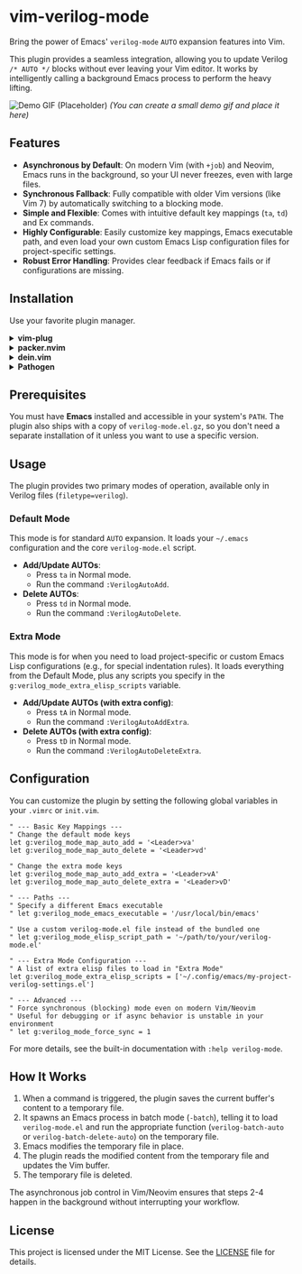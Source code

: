 # vim-verilog-mode

Bring the power of Emacs' `verilog-mode` `AUTO` expansion features into Vim.

This plugin provides a seamless integration, allowing you to update Verilog `/* AUTO */` blocks without ever leaving your Vim editor. It works by intelligently calling a background Emacs process to perform the heavy lifting.

![Demo GIF (Placeholder)](https://user-images.githubusercontent.com/username/repo/demo.gif)
*(You can create a small demo gif and place it here)*

## Features

-   **Asynchronous by Default**: On modern Vim (with `+job`) and Neovim, Emacs runs in the background, so your UI never freezes, even with large files.
-   **Synchronous Fallback**: Fully compatible with older Vim versions (like Vim 7) by automatically switching to a blocking mode.
-   **Simple and Flexible**: Comes with intuitive default key mappings (`ta`, `td`) and Ex commands.
-   **Highly Configurable**: Easily customize key mappings, Emacs executable path, and even load your own custom Emacs Lisp configuration files for project-specific settings.
-   **Robust Error Handling**: Provides clear feedback if Emacs fails or if configurations are missing.

## Installation

Use your favorite plugin manager.

<details>
<summary><b>vim-plug</b></summary>

```vim
Plug 'Wenutu/vim-verilog-mode'
```

</details>

<details>
<summary><b>packer.nvim</b></summary>

```lua
use 'Wenutu/vim-verilog-mode'
```

</details>

<details>
<summary><b>dein.vim</b></summary>

```vim
call dein#add('Wenutu/vim-verilog-mode')
```

</details>

<details>
<summary><b>Pathogen</b></summary>

```bash
git clone https://github.com/Wenutu/vim-verilog-mode.git ~/.vim/bundle/vim-verilog-mode
```

</details>

## Prerequisites

You must have **Emacs** installed and accessible in your system's `PATH`. The plugin also ships with a copy of `verilog-mode.el.gz`, so you don't need a separate installation of it unless you want to use a specific version.

## Usage

The plugin provides two primary modes of operation, available only in Verilog files (`filetype=verilog`).

### Default Mode

This mode is for standard `AUTO` expansion. It loads your `~/.emacs` configuration and the core `verilog-mode.el` script.

-   **Add/Update AUTOs**:
    -   Press `ta` in Normal mode.
    -   Run the command `:VerilogAutoAdd`.
-   **Delete AUTOs**:
    -   Press `td` in Normal mode.
    -   Run the command `:VerilogAutoDelete`.

### Extra Mode

This mode is for when you need to load project-specific or custom Emacs Lisp configurations (e.g., for special indentation rules). It loads everything from the Default Mode, plus any scripts you specify in the `g:verilog_mode_extra_elisp_scripts` variable.

-   **Add/Update AUTOs (with extra config)**:
    -   Press `tA` in Normal mode.
    -   Run the command `:VerilogAutoAddExtra`.
-   **Delete AUTOs (with extra config)**:
    -   Press `tD` in Normal mode.
    -   Run the command `:VerilogAutoDeleteExtra`.

## Configuration

You can customize the plugin by setting the following global variables in your `.vimrc` or `init.vim`.

```vim
" --- Basic Key Mappings ---
" Change the default mode keys
let g:verilog_mode_map_auto_add = '<Leader>va'
let g:verilog_mode_map_auto_delete = '<Leader>vd'

" Change the extra mode keys
let g:verilog_mode_map_auto_add_extra = '<Leader>vA'
let g:verilog_mode_map_auto_delete_extra = '<Leader>vD'

" --- Paths ---
" Specify a different Emacs executable
" let g:verilog_mode_emacs_executable = '/usr/local/bin/emacs'

" Use a custom verilog-mode.el file instead of the bundled one
" let g:verilog_mode_elisp_script_path = '~/path/to/your/verilog-mode.el'

" --- Extra Mode Configuration ---
" A list of extra elisp files to load in "Extra Mode"
let g:verilog_mode_extra_elisp_scripts = ['~/.config/emacs/my-project-verilog-settings.el']

" --- Advanced ---
" Force synchronous (blocking) mode even on modern Vim/Neovim
" Useful for debugging or if async behavior is unstable in your environment
" let g:verilog_mode_force_sync = 1
```

For more details, see the built-in documentation with `:help verilog-mode`.

## How It Works

1.  When a command is triggered, the plugin saves the current buffer's content to a temporary file.
2.  It spawns an Emacs process in batch mode (`-batch`), telling it to load `verilog-mode.el` and run the appropriate function (`verilog-batch-auto` or `verilog-batch-delete-auto`) on the temporary file.
3.  Emacs modifies the temporary file in place.
4.  The plugin reads the modified content from the temporary file and updates the Vim buffer.
5.  The temporary file is deleted.

The asynchronous job control in Vim/Neovim ensures that steps 2-4 happen in the background without interrupting your workflow.

## License

This project is licensed under the MIT License. See the [LICENSE](LICENSE) file for details.